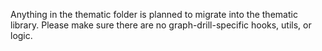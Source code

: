 Anything in the thematic folder is planned to migrate into the thematic library.
Please make sure there are no graph-drill-specific hooks, utils, or logic.
